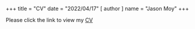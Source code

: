 +++
title = "CV"
date = "2022/04/17"
[ author ]
  name = "Jason Moy"
+++

Please click the link to view my <a href = '/Moy_J_Academic_CV.pdf' target = '_blank' rel = 'noopener'> CV </a>

